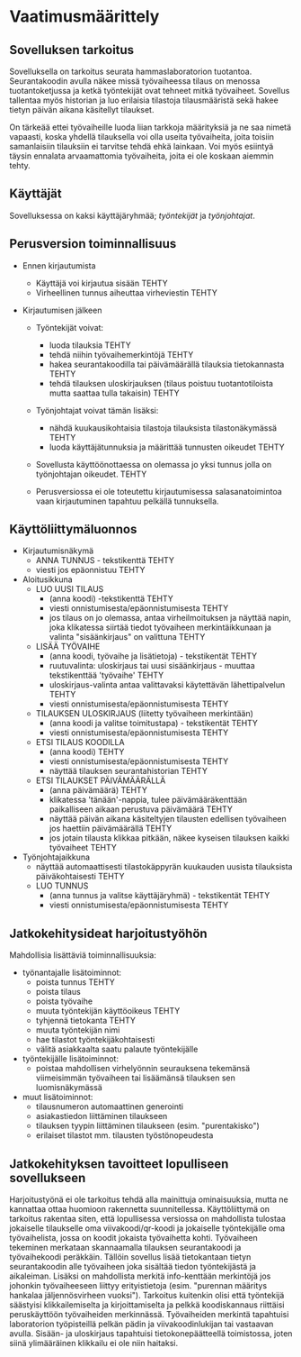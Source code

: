 # Vaatimusmäärittely

## Sovelluksen tarkoitus

Sovelluksella on tarkoitus seurata hammaslaboratorion tuotantoa. Seurantakoodin avulla näkee missä työvaiheessa tilaus on menossa tuotantoketjussa ja ketkä työntekijät ovat tehneet mitkä työvaiheet. Sovellus tallentaa myös historian ja luo erilaisia tilastoja tilausmääristä sekä hakee tietyn päivän aikana käsitellyt tilaukset. 

On tärkeää ettei työvaiheille luoda liian tarkkoja määrityksiä ja ne saa nimetä vapaasti, koska yhdellä tilauksella voi olla useita työvaiheita, joita toisiin samanlaisiin tilauksiin ei tarvitse tehdä ehkä lainkaan. Voi myös esiintyä täysin ennalata arvaamattomia työvaiheita, joita ei ole koskaan aiemmin tehty.

## Käyttäjät

Sovelluksessa on kaksi käyttäjäryhmää; *työntekijät* ja *työnjohtajat*. 

## Perusversion toiminnallisuus

- Ennen kirjautumista
  - Käyttäjä voi kirjautua sisään TEHTY
  - Virheellinen tunnus aiheuttaa virheviestin TEHTY

- Kirjautumisen jälkeen

  - Työntekijät voivat:
    - luoda tilauksia TEHTY
    - tehdä niihin työvaihemerkintöjä TEHTY
    - hakea seurantakoodilla tai päivämäärällä tilauksia tietokannasta TEHTY
    - tehdä tilauksen uloskirjauksen (tilaus poistuu tuotantotiloista mutta saattaa tulla takaisin) TEHTY

  - Työnjohtajat voivat tämän lisäksi:
    - nähdä kuukausikohtaisia tilastoja tilauksista tilastonäkymässä TEHTY
    - luoda käyttäjätunnuksia ja määrittää tunnusten oikeudet TEHTY
  
  - Sovellusta käyttöönottaessa on olemassa jo yksi tunnus jolla on työnjohtajan oikeudet. TEHTY
  
  - Perusversiossa ei ole toteutettu kirjautumisessa salasanatoimintoa vaan kirjautuminen tapahtuu pelkällä tunnuksella.

## Käyttöliittymäluonnos

- Kirjautumisnäkymä
  - ANNA TUNNUS - tekstikenttä TEHTY
  - viesti jos epäonnistuu TEHTY
- Aloitusikkuna
  - LUO UUSI TILAUS
    - (anna koodi) -tekstikenttä TEHTY
    - viesti onnistumisesta/epäonnistumisesta TEHTY
    - jos tilaus on jo olemassa, antaa virheilmoituksen ja näyttää napin, joka klikatessa siirtää tiedot työvaiheen merkintäikkunaan ja valinta "sisäänkirjaus" on valittuna TEHTY
  - LISÄÄ TYÖVAIHE
    - (anna koodi, työvaihe ja lisätietoja) - tekstikentät TEHTY
    - ruutuvalinta: uloskirjaus tai uusi sisäänkirjaus - muuttaa tekstikenttää 'työvaihe' TEHTY
    - uloskirjaus-valinta antaa valittavaksi käytettävän lähettipalvelun TEHTY
    - viesti onnistumisesta/epäonnistumisesta TEHTY
  - TILAUKSEN ULOSKIRJAUS (liitetty työvaiheen merkintään)
    - (anna koodi ja valitse toimitustapa) - tekstikentät TEHTY
    - viesti onnistumisesta/epäonnistumisesta TEHTY
  - ETSI TILAUS KOODILLA
    - (anna koodi) TEHTY
    - viesti onnistumisesta/epäonnistumisesta TEHTY
    - näyttää tilauksen seurantahistorian TEHTY
  - ETSI TILAUKSET PÄIVÄMÄÄRÄLLÄ
    - (anna päivämäärä) TEHTY
    - klikatessa 'tänään'-nappia, tulee päivämääräkenttään paikalliseen aikaan perustuva päivämäärä TEHTY
    - näyttää päivän aikana käsiteltyjen tilausten edellisen työvaiheen jos haettiin päivämäärällä TEHTY
    - jos jotain tilausta klikkaa pitkään, näkee kyseisen tilauksen kaikki työvaiheet TEHTY
- Työnjohtajaikkuna
  - näyttää automaattisesti tilastokäppyrän kuukauden uusista tilauksista päiväkohtaisesti TEHTY
  - LUO TUNNUS
    - (anna tunnus ja valitse käyttäjäryhmä) - tekstikentät TEHTY
    - viesti onnistumisesta/epäonnistumisesta TEHTY
    
    
## Jatkokehitysideat harjoitustyöhön

Mahdollisia lisättäviä toiminnallisuuksia:
  - työnantajalle lisätoiminnot:
    - poista tunnus TEHTY
    - poista tilaus
    - poista työvaihe
    - muuta työntekijän käyttöoikeus TEHTY
    - tyhjennä tietokanta TEHTY
    - muuta työntekijän nimi
    - hae tilastot työntekijäkohtaisesti
    - välitä asiakkaalta saatu palaute työntekijälle
  - työntekijälle lisätoiminnot:
    - poistaa mahdollisen virhelyönnin seurauksena tekemänsä viimeisimmän työvaiheen tai lisäämänsä tilauksen sen luomisnäkymässä
  - muut lisätoiminnot:
  	- tilausnumeron automaattinen generointi
  	- asiakastiedon liittäminen tilaukseen
    - tilauksen tyypin liittäminen tilaukseen (esim. "purentakisko")
    - erilaiset tilastot mm. tilausten työstönopeudesta
    

## Jatkokehityksen tavoitteet lopulliseen sovellukseen

Harjoitustyönä ei ole tarkoitus tehdä alla mainittuja ominaisuuksia, mutta ne kannattaa ottaa huomioon rakennetta suunnitellessa.
Käyttöliittymä on tarkoitus rakentaa siten, että lopullisessa versiossa on mahdollista tulostaa jokaiselle tilaukselle oma viivakoodi/qr-koodi ja jokaiselle työntekijälle oma työvaihelista, jossa on koodit jokaista työvaihetta kohti. Työvaiheen tekeminen merkataan skannaamalla tilauksen seurantakoodi ja työvaihekoodi peräkkäin. Tällöin sovellus lisää tietokantaan tietyn seurantakoodin alle työvaiheen joka sisältää tiedon työntekijästä ja aikaleiman. Lisäksi on mahdollista merkitä info-kenttään merkintöjä jos johonkin työvaiheeseen liittyy erityistietoja (esim. "purennan määritys hankalaa jäljennösvirheen vuoksi"). Tarkoitus kuitenkin olisi että työntekijä säästyisi klikkailemiselta ja kirjoittamiselta ja pelkkä koodiskannaus riittäisi peruskäyttöön työvaiheiden merkinnässä. Työvaiheiden merkintä tapahtuisi laboratorion työpisteillä pelkän pädin ja viivakoodinlukijan tai vastaavan avulla.
Sisään- ja uloskirjaus tapahtuisi tietokonepäätteellä toimistossa, joten siinä ylimääräinen klikkailu ei ole niin haitaksi.

